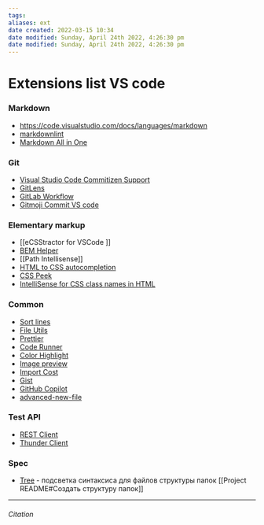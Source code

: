 ```yaml
---
tags: 
aliases: ext
date created: 2022-03-15 10:34
date modified: Sunday, April 24th 2022, 4:26:30 pm
date modified: Sunday, April 24th 2022, 4:26:30 pm
---
```


# Extensions list VS code

### Markdown

- https://code.visualstudio.com/docs/languages/markdown
- [markdownlint](https://marketplace.visualstudio.com/items?itemName=DavidAnson.vscode-markdownlint)
- [Markdown All in One](https://marketplace.visualstudio.com/items?itemName=yzhang.markdown-all-in-one)

### Git

- [Visual Studio Code Commitizen Support](https://marketplace.visualstudio.com/items?itemName=KnisterPeter.vscode-commitizen)
- [GitLens](https://marketplace.visualstudio.com/items?itemName=eamodio.gitlens)
- [GitLab Workflow](https://marketplace.visualstudio.com/items?itemName=GitLab.gitlab-workflow)
- [Gitmoji Commit VS code ](https://marketplace.visualstudio.com/items?itemName=benjaminadk.emojis4git)

### Elementary markup

- [[eCSStractor for VSCode ]]
- [BEM Helper](https://marketplace.visualstudio.com/items?itemName=Box-Of-Hats.bemhelper)
- [[Path Intellisense]]
- [HTML to CSS autocompletion](https://marketplace.visualstudio.com/items?itemName=solnurkarim.html-to-css-autocompletion)
- [CSS Peek](https://marketplace.visualstudio.com/items?itemName=pranaygp.vscode-css-peek)
- [IntelliSense for CSS class names in HTML](https://marketplace.visualstudio.com/items?itemName=pranaygp.vscode-css-peek)

### Common

- [Sort lines](https://marketplace.visualstudio.com/items?itemName=Tyriar.sort-lines)
- [File Utils](https://marketplace.visualstudio.com/items?itemName=sleistner.vscode-fileutils)
- [Prettier](https://marketplace.visualstudio.com/items?itemName=esbenp.prettier-vscode)
- [Code Runner](https://marketplace.visualstudio.com/items?itemName=formulahendry.code-runner)
- [Color Highlight](https://marketplace.visualstudio.com/items?itemName=naumovs.color-highlight)
- [Image preview](https://marketplace.visualstudio.com/items?itemName=kisstkondoros.vscode-gutter-preview)
- [Import Cost](https://marketplace.visualstudio.com/items?itemName=wix.vscode-import-cost)
- [Gist](https://marketplace.visualstudio.com/items?itemName=kenhowardpdx.vscode-gist)
- [GitHub Copilot](https://marketplace.visualstudio.com/items?itemName=GitHub.copilot)
- [advanced-new-file](https://marketplace.visualstudio.com/items?itemName=patbenatar.advanced-new-file	)

### Test API

- [REST Client](https://marketplace.visualstudio.com/items?itemName=humao.rest-client)
- [Thunder Client](https://marketplace.visualstudio.com/items?itemName=rangav.vscode-thunder-client)

### Spec

- [Tree](https://marketplace.visualstudio.com/items?itemName=CTC.vscode-tree-extension) - подсветка синтаксиса для файлов структуры папок [[Project README#Создать структуру папок]]

---

###### Citation
